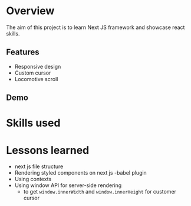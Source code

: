 # Overview

The aim of this project is to learn Next JS framework and showcase react skills.

## Features

- Responsive design
- Custom cursor
- Locomotive scroll

## Demo

# Skills used

# Lessons learned

- next js file structure
- Rendering styled components on next js
  -babel plugin
- Using contexts
- Using window API for server-side rendering
  - to get `window.innerWidth` and `window.innerHeight` for customer cursor
